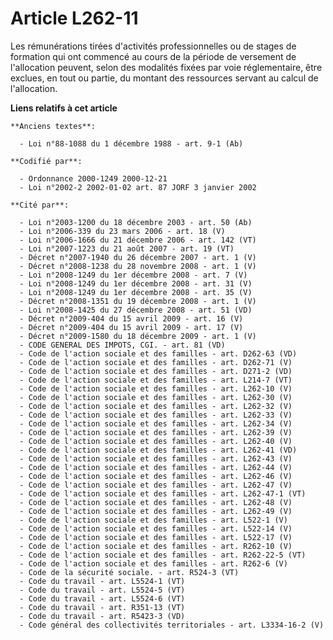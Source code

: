 # Article L262-11

Les rémunérations tirées d'activités professionnelles ou de stages de formation qui ont commencé au cours de la période de
versement de l'allocation peuvent, selon des modalités fixées par voie réglementaire, être exclues, en tout ou partie, du
montant des ressources servant au calcul de l'allocation.

**Liens relatifs à cet article**

	**Anciens textes**:

	  - Loi n°88-1088 du 1 décembre 1988 - art. 9-1 (Ab)

	**Codifié par**:

	  - Ordonnance 2000-1249 2000-12-21
	  - Loi n°2002-2 2002-01-02 art. 87 JORF 3 janvier 2002

	**Cité par**:

	  - Loi n°2003-1200 du 18 décembre 2003 - art. 50 (Ab)
	  - Loi n°2006-339 du 23 mars 2006 - art. 18 (V)
	  - Loi n°2006-1666 du 21 décembre 2006 - art. 142 (VT)
	  - Loi n°2007-1223 du 21 août 2007 - art. 19 (VT)
	  - Décret n°2007-1940 du 26 décembre 2007 - art. 1 (V)
	  - Décret n°2008-1238 du 28 novembre 2008 - art. 1 (V)
	  - Loi n°2008-1249 du 1er décembre 2008 - art. 7 (V)
	  - Loi n°2008-1249 du 1er décembre 2008 - art. 31 (V)
	  - Loi n°2008-1249 du 1er décembre 2008 - art. 35 (V)
	  - Décret n°2008-1351 du 19 décembre 2008 - art. 1 (V)
	  - Loi n°2008-1425 du 27 décembre 2008 - art. 51 (VD)
	  - Décret n°2009-404 du 15 avril 2009 - art. 16 (V)
	  - Décret n°2009-404 du 15 avril 2009 - art. 17 (V)
	  - Décret n°2009-1580 du 18 décembre 2009 - art. 1 (V)
	  - CODE GENERAL DES IMPOTS, CGI. - art. 81 (VD)
	  - Code de l'action sociale et des familles - art. D262-63 (VD)
	  - Code de l'action sociale et des familles - art. D262-71 (V)
	  - Code de l'action sociale et des familles - art. D271-2 (VD)
	  - Code de l'action sociale et des familles - art. L214-7 (VT)
	  - Code de l'action sociale et des familles - art. L262-10 (V)
	  - Code de l'action sociale et des familles - art. L262-30 (V)
	  - Code de l'action sociale et des familles - art. L262-32 (V)
	  - Code de l'action sociale et des familles - art. L262-33 (V)
	  - Code de l'action sociale et des familles - art. L262-34 (V)
	  - Code de l'action sociale et des familles - art. L262-39 (V)
	  - Code de l'action sociale et des familles - art. L262-40 (V)
	  - Code de l'action sociale et des familles - art. L262-41 (VD)
	  - Code de l'action sociale et des familles - art. L262-43 (V)
	  - Code de l'action sociale et des familles - art. L262-44 (V)
	  - Code de l'action sociale et des familles - art. L262-46 (V)
	  - Code de l'action sociale et des familles - art. L262-47 (V)
	  - Code de l'action sociale et des familles - art. L262-47-1 (VT)
	  - Code de l'action sociale et des familles - art. L262-48 (V)
	  - Code de l'action sociale et des familles - art. L262-49 (V)
	  - Code de l'action sociale et des familles - art. L522-1 (V)
	  - Code de l'action sociale et des familles - art. L522-14 (V)
	  - Code de l'action sociale et des familles - art. L522-17 (V)
	  - Code de l'action sociale et des familles - art. R262-10 (V)
	  - Code de l'action sociale et des familles - art. R262-22-5 (VT)
	  - Code de l'action sociale et des familles - art. R262-6 (V)
	  - Code de la sécurité sociale. - art. R524-3 (VT)
	  - Code du travail - art. L5524-1 (VT)
	  - Code du travail - art. L5524-5 (VT)
	  - Code du travail - art. L5524-6 (VT)
	  - Code du travail - art. R351-13 (VT)
	  - Code du travail - art. R5423-3 (VD)
	  - Code général des collectivités territoriales - art. L3334-16-2 (V)
